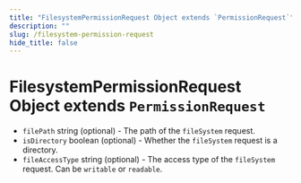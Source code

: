 ```yaml
---
title: "FilesystemPermissionRequest Object extends `PermissionRequest`"
description: ""
slug: /filesystem-permission-request
hide_title: false
---
```


# FilesystemPermissionRequest Object extends `PermissionRequest`

* `filePath` string (optional) - The path of the `fileSystem` request.
* `isDirectory` boolean (optional) - Whether the `fileSystem` request is a directory.
* `fileAccessType` string (optional) - The access type of the `fileSystem` request. Can be `writable` or `readable`.
